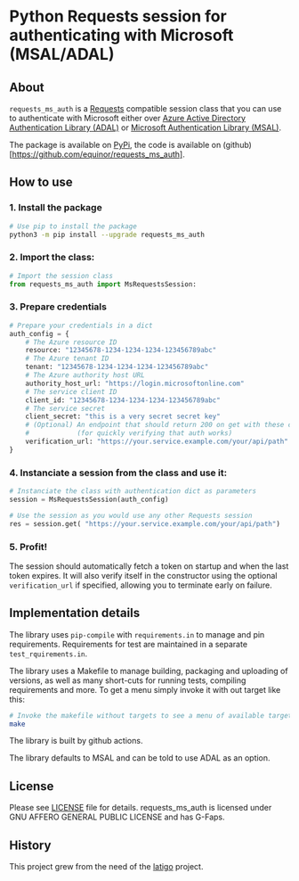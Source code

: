 # Python Requests session for authenticating with Microsoft (MSAL/ADAL)

## About

`requests_ms_auth` is a [Requests](https://requests.readthedocs.io/en/master/) compatible session class that you can use to authenticate with Microsoft either over [Azure Active Directory Authentication Library (ADAL)](https://adal-python.readthedocs.io/en/latest) or [Microsoft Authentication Library (MSAL)](https://msal-python.readthedocs.io/en/latest).

The package is available on [PyPi](https://pypi.org/project/requests-ms-auth/), the code is available on (github)[https://github.com/equinor/requests_ms_auth].

## How to use

### 1. Install the package

```bash
# Use pip to install the package
python3 -m pip install --upgrade requests_ms_auth
```

### 2. Import the class:

```python
# Import the session class
from requests_ms_auth import MsRequestsSession:
```

### 3. Prepare credentials

```python
# Prepare your credentials in a dict
auth_config = {
    # The Azure resource ID
    resource: "12345678-1234-1234-1234-123456789abc"
    # The Azure tenant ID
    tenant: "12345678-1234-1234-1234-123456789abc"
    # The Azure authority host URL
    authority_host_url: "https://login.microsoftonline.com"
    # The service client ID
    client_id: "12345678-1234-1234-1234-123456789abc"
    # The service secret
    client_secret: "this is a very secret secret key"
    # (Optional) An endpoint that should return 200 on get with these credentials
    #            (for quickly verifying that auth works)
    verification_url: "https://your.service.example.com/your/api/path"
}

```

### 4. Instanciate a session from the class and use it:

```python
# Instanciate the class with authentication dict as parameters
session = MsRequestsSession(auth_config)

# Use the session as you would use any other Requests session
res = session.get( "https://your.service.example.com/your/api/path")
```

### 5. Profit!

The session should automatically fetch a token on startup and when the last token expires. It will also verify itself in the constructor using the optional `verification_url` if specified, allowing you to terminate early on failure.

## Implementation details

The library uses `pip-compile` with `requirements.in` to manage and pin requirements. Requirements for test are maintained in a separate `test_rquirements.in`.

The library uses a Makefile to manage building, packaging and uploading of versions, as well as many short-cuts for running tests, compiling requirements and more. To get a menu simply invoke it with out target like this:

```bash
# Invoke the makefile without targets to see a menu of available targets
make
```

The library is built by github actions.

The library defaults to MSAL and can be told to use ADAL as an option.



## License

Please see [LICENSE](https://github.com/equinor/requests_ms_auth/LICENSE) file for details. requests_ms_auth is licensed under GNU AFFERO GENERAL PUBLIC LICENSE and has G-Faps.

## History

This project grew from the need of the [latigo](https://github.com/equinor/latigo) project.
